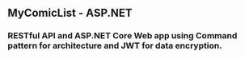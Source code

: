 ## MyComicList - ASP.NET
### RESTful API and ASP.NET Core Web app using Command pattern for architecture and JWT for data encryption.
